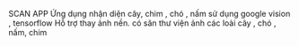 
SCAN APP
    Ứng dụng nhận diện cây, chim , chó , nấm sử dụng google vision , tensorflow
    Hỗ trợ thay ảnh nền. có săn thư viện ảnh các loài cây , chó , nấm, chim